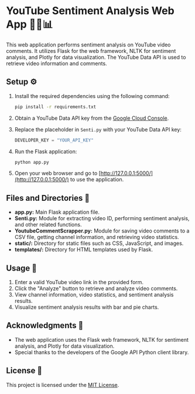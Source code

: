 # YouTube Sentiment Analysis Web App 🎥💬📊

This web application performs sentiment analysis on YouTube video comments. It utilizes Flask for the web framework, NLTK for sentiment analysis, and Plotly for data visualization. The YouTube Data API is used to retrieve video information and comments.

## Setup ⚙️

1. Install the required dependencies using the following command:

    ```bash
    pip install -r requirements.txt
    ```

2. Obtain a YouTube Data API key from the [Google Cloud Console](https://console.cloud.google.com/).

3. Replace the placeholder in `Senti.py` with your YouTube Data API key:

    ```python
    DEVELOPER_KEY = "YOUR_API_KEY"
    ```

4. Run the Flask application:

    ```bash
    python app.py
    ```

5. Open your web browser and go to [http://127.0.0.1:5000/](http://127.0.0.1:5000/) to use the application.

## Files and Directories 📂

- **app.py:** Main Flask application file.
- **Senti.py:** Module for extracting video ID, performing sentiment analysis, and other related functions.
- **YoutubeCommentScrapper.py:** Module for saving video comments to a CSV file, getting channel information, and retrieving video statistics.
- **static/:** Directory for static files such as CSS, JavaScript, and images.
- **templates/:** Directory for HTML templates used by Flask.

## Usage 🚀

1. Enter a valid YouTube video link in the provided form.
2. Click the "Analyze" button to retrieve and analyze video comments.
3. View channel information, video statistics, and sentiment analysis results.
4. Visualize sentiment analysis results with bar and pie charts.

## Acknowledgments 🙌

- The web application uses the Flask web framework, NLTK for sentiment analysis, and Plotly for data visualization.
- Special thanks to the developers of the Google API Python client library.

## License 📄

This project is licensed under the [MIT License](LICENSE).
